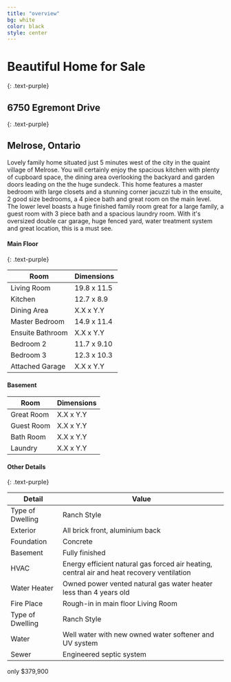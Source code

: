 ```yaml
---
title: "overview"
bg: white
color: black
style: center
---
```


# Beautiful Home for Sale
{: .text-purple}

## 6750 Egremont Drive
{: .text-purple}

## Melrose, Ontario

<span class="fa-stack subtlecircle" style="font-size:100px; background:rgba(255,166,0,0.1)">
  <i class="fa fa-circle fa-stack-2x text-white"></i>
  <i class="fa fa-home fa-stack-1x text-orange"></i>
</span>

Lovely family home situated just 5 minutes west of the city in the quaint village of Melrose. You will certainly enjoy the spacious kitchen with plenty of cupboard space, the dining area overlooking the backyard and garden doors leading on the the huge sundeck. This home features a master bedroom with large closets and a stunning corner jacuzzi tub in the ensuite, 2 good size bedrooms, a 4 piece bath and great room on the main level. The lower level boasts a huge finished family room great for a large family, a guest room with 3 piece bath and a spacious laundry room. With it's oversized double car garage, huge fenced yard, water treatment system and great location, this is a must see.

#### Main Floor
{: .text-purple}
<table>
  <thead>
    <tr>
      <th>Room</th>
      <th>Dimensions</th>
    </tr>
  </thead>
  <tbody>
    <tr>
      <td data-label="Room">Living Room</td>
      <td data-label="Dimensions">19.8 x 11.5</td>
    </tr>
    <tr>
      <td data-label="Room">Kitchen</td>
      <td data-label="Dimensions">12.7 x 8.9</td>
    </tr>
    <tr>
      <td data-label="Room">Dining Area</td>
      <td data-label="Dimensions">X.X x Y.Y</td>
    </tr>
    <tr>
      <td data-label="Room">Master Bedroom</td>
      <td data-label="Dimensions">14.9 x 11.4</td>
    </tr>
    <tr>
      <td data-label="Room">Ensuite Bathroom</td>
      <td data-label="Dimensions">X.X x Y.Y</td>
    </tr>
    <tr>
      <td data-label="Room">Bedroom 2</td>
      <td data-label="Dimensions">11.7 x 9.10</td>
    </tr>
    <tr>
      <td data-label="Room">Bedroom 3</td>
      <td data-label="Dimensions">12.3 x 10.3</td>
    </tr>
    <tr>
      <td data-label="Room">Attached Garage</td>
      <td data-label="Dimensions">X.X x Y.Y</td>
    </tr>
  </tbody>
</table>

#### Basement 

<table>
  <thead>
    <tr>
      <th>Room</th>
      <th>Dimensions</th>
    </tr>
  </thead>
  <tbody>
    <tr>
      <td data-label="Room">Great Room</td>
      <td data-label="Dimensions">X.X x Y.Y</td>
    </tr>
    <tr>
      <td data-label="Room">Guest Room</td>
      <td data-label="Dimensions">X.X x Y.Y</td>
    </tr>
    <tr>
      <td data-label="Room">Bath Room</td>
      <td data-label="Dimensions">X.X x Y.Y</td>
    </tr>
    <tr>
      <td data-label="Room">Laundry</td>
      <td data-label="Dimensions">X.X x Y.Y</td>
    </tr>
  </tbody>
</table>


#### Other Details
{: .text-purple}
<table>
  <thead>
    <tr>
      <th>Detail</th>
      <th>Value</th>
    </tr>
  </thead>
  <tbody>
    <tr>
      <td data-label="Detail">Type of Dwelling</td>
      <td data-label="Value">Ranch Style</td>
    </tr>
    <tr>
      <td data-label="Detail">Exterior</td>
      <td data-label="Value">All brick front, aluminium back</td>
    </tr>
    <tr>
      <td data-label="Detail">Foundation</td>
      <td data-label="Value">Concrete</td>
    </tr>
    <tr>
      <td data-label="Detail">Basement</td>
      <td data-label="Value">Fully finished</td>
    </tr>
    <tr>
      <td data-label="Detail">HVAC</td>
      <td data-label="Value">Energy efficient natural gas forced air heating, central air and heat recovery ventilation</td>
    </tr>
    <tr>
      <td data-label="Detail">Water Heater</td>
      <td data-label="Value">Owned power vented natural gas water heater less than 4 years old</td>
    </tr>
    <tr>
      <td data-label="Detail">Fire Place</td>
      <td data-label="Value">Rough-in in main floor Living Room</td>
    </tr>
    <tr>
      <td data-label="Detail">Type of Dwelling</td>
      <td data-label="Value">Ranch Style</td>
    </tr>
    <tr>
      <td data-label="Detail">Water</td>
      <td data-label="Value">Well water with new owned water softener and UV system</td>
    </tr>
    <tr>
      <td data-label="Detail">Sewer</td>
      <td data-label="Value">Engineered septic system</td>
    </tr>
  </tbody>
</table>


<span id="forkongithub">
  <a class="bg-blue">
    only $379,900
  </a>
</span>

